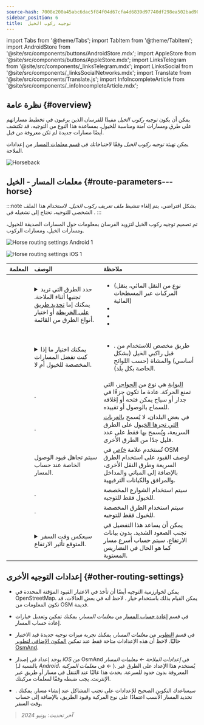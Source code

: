 ```yaml
---
source-hash: 7008e200a45abc6dac5f84f04d67cfa4d6839d97740df298ea502bad90aec24d
sidebar_position: 6
title:  توجيه ركوب الخيل
---
```

import Tabs from '@theme/Tabs';
import TabItem from '@theme/TabItem';
import AndroidStore from '@site/src/components/buttons/AndroidStore.mdx';
import AppleStore from '@site/src/components/buttons/AppleStore.mdx';
import LinksTelegram from '@site/src/components/_linksTelegram.mdx';
import LinksSocial from '@site/src/components/_linksSocialNetworks.mdx';
import Translate from '@site/src/components/Translate.js';
import InfoIncompleteArticle from '@site/src/components/_infoIncompleteArticle.mdx';



## نظرة عامة {#overview}

يمكن أن يكون *توجيه ركوب الخيل* مفيدًا للفرسان الذين يرغبون في تخطيط مساراتهم على طرق ومسارات آمنة ومناسبة للخيول. بمساعدة هذا النوع من التوجيه، قد تكتشف أيضًا مسارات جديدة لم تكن معروفة من قبل.

يمكن تهيئة *توجيه ركوب الخيل* وفقًا لاحتياجاتك في [قسم معلمات المسار](../guidance/navigation-settings.md#route-parameters) من إعدادات الملاحة.

![Horseback](@site/static/img/navigation/routing/horseback_routing_overview.png)


## معلمات المسار - الخيل {#route-parameters---horse}

:::note
بشكل افتراضي، يتم إلغاء تنشيط *ملف تعريف ركوب الخيل*. لاستخدام هذا الملف الشخصي للتوجيه، تحتاج إلى تشغيله في *<Translate android="true" ids="shared_string_menu,shared_string_settings,application_profiles"/>*.
:::

تم تصميم توجيه ركوب الخيل لتزويد الفرسان بمعلومات حول المسارات الصديقة للخيول، ومسارات الخيل، ومسارات الركوب.

<Tabs groupId="operating-systems" queryString="operating-systems">

<TabItem value="android" label="أندرويد">

![Horse routing settings Android 1](@site/static/img/navigation/routing/horse-routing-andr.png)

</TabItem>

<TabItem value="ios" label="iOS">

![Horse routing settings iOS 1](@site/static/img/navigation/routing/horse-routing-ios.png)

</TabItem>

</Tabs>

| المعلمة | الوصف | ملاحظة |
|:------------|:---------------|:---------------|
| *<Translate android="true" ids="impassable_road"/>* | <details><summary> حدد الطرق التي تريد تجنبها أثناء الملاحة. يمكنك إما [تحديد طريق على الخريطة](../../map/map-context-menu/#avoid-road) أو اختيار أنواع الطرق من القائمة. </summary> ![Avoid roads Android](@site/static/img/navigation/routing/horse_routing_avoid_android.png) </details> | <ul><li> [<Translate android="true" ids="routing_attr_avoid_ferries_name"/>](https://wiki.openstreetmap.org/wiki/Ferries) (نوع من النقل المائي، ينقل المركبات عبر المسطحات المائية)</li><li>[<Translate android="true" ids="routing_attr_avoid_stairs_name"/>](https://wiki.openstreetmap.org/wiki/Tag:highway%3Dsteps)</li><li>[<Translate android="true" ids="routing_attr_avoid_tunnels_name"/>](https://wiki.openstreetmap.org/wiki/Key:tunnel)</li><li>[<Translate android="true" ids="routing_attr_avoid_motorway_name"/>](https://wiki.openstreetmap.org/wiki/Tag:highway%3Dmotorway)</li></ul>|
| *<Translate android="true" ids="prefer_in_routing_title"/>* | <details><summary> يمكنك اختيار ما إذا كنت تفضل المسارات المخصصة للخيول أم لا. </summary> ![Prefer horses routes Android](@site/static/img/navigation/routing/horse_routing_prefer_android.png) </details> | <ul><li>[<Translate android="true" ids="routing_attr_prefer_horse_routes_name"/>](https://wiki.openstreetmap.org/wiki/Tag:highway%3Dbridleway). طريق مخصص للاستخدام من قبل راكبي الخيل (بشكل أساسي) والمشاة (حسب اللوائح الخاصة بكل بلد). </li></ul> |
| *<Translate android="true" ids="routing_attr_allow_gate_name"/>* | <Translate android="true" ids="routing_attr_allow_gate_description"/>. | [البوابة](https://wiki.openstreetmap.org/wiki/Tag:barrier%3Dgate) هي نوع من [الحواجز](https://wiki.openstreetmap.org/wiki/Key:barrier)، التي تمنع الحركة. عادة ما تكون جزءًا في جدار أو سياج يمكن فتحه أو إغلاقه للسماح بالوصول أو تقييده. |
| *<Translate android="true" ids="routing_attr_carriage_restrictions_name"/>* | <Translate android="true" ids="routing_attr_carriage_restrictions_description"/>. | في بعض البلدان، لا يُسمح [بالعربات التي تجرها الخيول](https://wiki.openstreetmap.org/wiki/Key:carriage) على الطرق السريعة، ويُسمح بها فقط على عدد قليل جدًا من الطرق الأخرى. |
| *<Translate android="true" ids="routing_attr_allow_private_name"/>* | سيتم تجاهل قيود الوصول الخاصة عند حساب المسار. | تُستخدم علامة *[خاص](https://wiki.openstreetmap.org/wiki/Key:access)* في OSM لوصف القيود على استخدام الطرق السريعة وطرق النقل الأخرى، بالإضافة إلى المباني والمداخل والمرافق والكيانات الترفيهية. |
| *<Translate android="true" ids="routing_attr_only_permitted_streets_name"/>* | <Translate android="true" ids="routing_attr_only_permitted_streets_description"/>. | سيتم استخدام الشوارع المخصصة للخيول فقط للتوجيه. |
| *<Translate android="true" ids="routing_attr_only_permitted_ways_name"/>* | <Translate android="true" ids="routing_attr_only_permitted_ways_description"/>. | سيتم استخدام الطرق المخصصة للخيول فقط للتوجيه. |
|*<Translate android="true" ids="routing_attr_height_obstacles_name"/>* | <details><summary> سيعكس وقت السفر المتوقع تأثير الارتفاع. </summary> ![Use elevation data Android](@site/static/img/navigation/routing/horse_routing_elevation_android.png) </details> | يمكن أن يساعد هذا التفضيل في تجنب الصعود الشديد. بدون بيانات الارتفاع، سيتم حساب أسرع مسار كما هو الحال في التضاريس المستوية. |


## إعدادات التوجيه الأخرى {#other-routing-settings}

- يمكن لخوارزمية التوجيه أيضًا أن تأخذ في الاعتبار القيود المؤقتة المحددة في OpenStreetMap. يمكن القيام بذلك باستخدام خيار [<Translate android="true" ids="temporary_conditional_routing"/>](../routing/osmand-routing.md#consider-temporary-limitations). لاحظ أنه في بعض الحالات، قد تكون المعلومات من OSM قديمة.

- في قسم [إعادة حساب المسار](../../navigation/guidance/navigation-settings.md#recalculate-route) من *معلمات المسار*، يمكنك تمكين وتعديل خيارات إعادة حساب المسار.

- في قسم [التطوير](../guidance/navigation-settings.md#development-settings) من *معلمات المسار*، يمكنك تجربة ميزات توجيه جديدة قيد الاختبار حاليًا. لاحظ أن هذه الإعدادات متاحة فقط عند تمكين [المكون الإضافي لتطوير OsmAnd](../../plugins/development.md).

- يوجد إعداد [<Translate ios="true" ids="road_speeds"/>](../guidance/navigation-settings.md#road-speeds) في إصدار *iOS* من OsmAnd في *إعدادات الملاحة ← معلمات المسار* (بالنسبة لـ *Android*، في *معلمات المركبة ← [<Translate android="true" ids="default_speed_setting_title"/>](../guidance/navigation-settings.md#default-speed--road-speeds)*). يُستخدم هذا الإعداد على الطرق غير المعروفة بدون حدود للسرعة. يحدث هذا غالبًا عند التنقل في مسار أو طريق عبر الإنترنت. يجب ضبطه وفقًا لمعلمات مركبتك.

- [<Translate ios="true" ids="vehicle_parameters"/>](../guidance/navigation-settings.md#vehicle-parameters). سيساعدك التكوين الصحيح للإعدادات على تجنب المشاكل عند إنشاء مسار. يمكنك تحديد المسار الأنسب اعتمادًا على نوع المركبة وقيود الطريق، بالإضافة إلى حساب وقت السفر.

> *آخر تحديث: يونيو 2024*